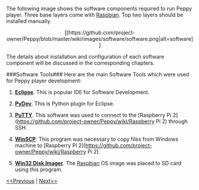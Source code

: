 The following image shows the software components required to run Peppy player. Three base layers come with [Raspbian](https://github.com/project-owner/Peppy/wiki/Raspbian). Top two layers should be installed manually.

<p align="center">
[[https://github.com/project-owner/Peppy/blob/master/wiki/images/software/software.png|alt=software]]
</p>

The details about installation and configuration of each software component will be discussed in the corresponding chapters.

###Software Tools###
Here are the main Software Tools which were used for Peppy player development:

1. **[Eclipse](https://www.eclipse.org/)**. This is popular IDE for Software Development.

2. **[PyDev](http://www.pydev.org/)**. This is Python plugin for Eclipse.

3. **[PuTTY](http://www.chiark.greenend.org.uk/~sgtatham/putty/download.html)**. This software was used to connect to the [Raspberry Pi 2](https://github.com/project-owner/Peppy/wiki/Raspberry Pi 2) through SSH.

4. **[WinSCP](https://winscp.net/eng/index.php)**. This program was necessary to copy files from Windows machine to [Raspberry Pi 2](https://github.com/project-owner/Peppy/wiki/Raspberry Pi 2).

5. **[Win32 Disk Imager](https://sourceforge.net/projects/win32diskimager/)**. The [Raspbian](https://github.com/project-owner/Peppy/wiki/Raspbian) OS image was placed to SD card using this program.

[<<Previous](https://github.com/project-owner/Peppy/wiki/Assembling) | [Next>>](https://github.com/project-owner/Peppy/wiki/Raspbian)
